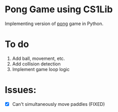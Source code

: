 # Pong Game using CS1Lib

Implementing version of [pong](http://www.youtube.com/watch?v=_tvTsbAXuRs) game in Python.

# To do

1. Add ball, movement, etc.
2. Add collision detection
3. Implement game loop logic

# Issues:

- [x] Can't simultaneously move paddles (FIXED)
